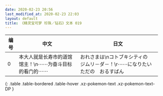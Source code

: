 ```yaml
---
date: 2020-02-23 20:56
last_modified_at: 2020-02-23 22:03
layout: default
title: 《精灵宝可梦 珍珠／钻石》文本 019
---
```

| 编号 | 中文 | 日文 |
| ---- | ---- | ---- |
| 0 | 本大人就是长寿市的道馆馆主！\n⋯⋯为奋斗目标的看门的⋯⋯ | おれさまは\nコトブキシティの　ジムリ－ダ－！\r⋯⋯になりたい　ただの　おるすばん |
{: .table .table-bordered .table-hover .xz-pokemon-text .xz-pokemon-text-DP }